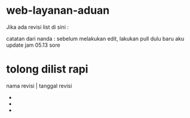 # web-layanan-aduan

Jika ada revisi list di sini :

catatan dari nanda :
sebelum melakukan edit, lakukan pull dulu 
baru aku update jam 05.13 sore


# tolong  dilist rapi

nama revisi   |  tanggal revisi

- 
-
-
